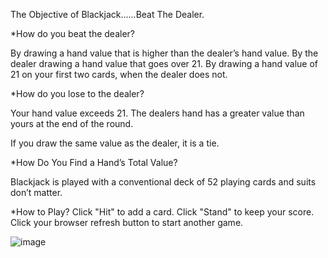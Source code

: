 
The Objective of Blackjack......Beat The Dealer. 

*How do you beat the dealer?

  By drawing a hand value that is higher than the dealer’s hand value.
  By the dealer drawing a hand value that goes over 21.
  By drawing a hand value of 21 on your first two cards, when the dealer does not.

*How do you lose to the dealer? 

  Your hand value exceeds 21.
  The dealers hand has a greater value than yours at the end of the round.

  If you draw the same value as the dealer, it is a tie.

*How Do You Find a Hand’s Total Value?

  Blackjack is played with a conventional deck of 52 playing cards and suits don’t matter.

*How to Play?
  Click "Hit" to add a card.
  Click "Stand" to keep your score.
  Click your browser refresh button to start another game.
    
![image](https://user-images.githubusercontent.com/105758399/201201383-daa7f173-c056-406b-8ac7-a347c5e2a8e3.png)
